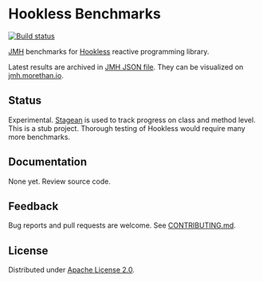 <!--- Generated by scripts/configure.py --->
# Hookless Benchmarks

[![Build status](https://github.com/robertvazan/hookless-benchmarks/workflows/build/badge.svg)](https://github.com/robertvazan/hookless-benchmarks/actions/workflows/build.yml)

[JMH](https://openjdk.java.net/projects/code-tools/jmh/) benchmarks for [Hookless](https://hookless.machinezoo.com/) reactive programming library.

Latest results are archived in [JMH JSON file](https://cdn.machinezoo.com/jmh/hookless-benchmarks.json).
They can be visualized on [jmh.morethan.io](https://jmh.morethan.io/?source=https://cdn.machinezoo.com/jmh/hookless-benchmarks.json).

## Status

Experimental. [Stagean](https://stagean.machinezoo.com/) is used to track progress on class and method level. This is a stub project. Thorough testing of Hookless would require many more benchmarks.

## Documentation

None yet. Review source code.

## Feedback

Bug reports and pull requests are welcome. See [CONTRIBUTING.md](CONTRIBUTING.md).

## License

Distributed under [Apache License 2.0](LICENSE).
